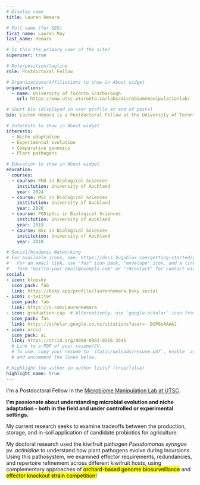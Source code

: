 ```yaml
---
# Display name
title: Lauren Hemara

# Full name (for SEO)
first_name: Lauren May
last_name: Hemara

# Is this the primary user of the site?
superuser: true

# Role/position/tagline
role: Postdoctoral Fellow

# Organizations/Affiliations to show in About widget
organizations:
  - name: University of Toronto Scarborough
    url: https://www.utsc.utoronto.ca/labs/microbiomemanipulationlab/

# Short bio (displayed in user profile at end of posts)
bio: Lauren Hemara is a Postdoctoral Fellow at the University of Toronto Scarborough.

# Interests to show in About widget
interests:
  - Niche adaptation
  - Experimental evolution
  - Comparative genomics
  - Plant pathogens

# Education to show in About widget
education:
  courses:
  - course: PhD in Biological Sciences
    institution: University of Auckland
    year: 2024
  - course: MSc in Biological Sciences
    institution: University of Auckland
    year: 2020
  - course: PGDipSci in Biological Sciences
    institution: University of Auckland
    year: 2019
  - course: BSc in Biological Sciences
    institution: University of Auckland
    year: 2018

# Social/Academic Networking
# For available icons, see: https://docs.hugoblox.com/getting-started/page-builder/#icons
#   For an email link, use "fas" icon pack, "envelope" icon, and a link in the
#   form "mailto:your-email@example.com" or "/#contact" for contact widget.
social:
- icon: bluesky
  icon_pack: fab
  link: https://bsky.app/profile/laurenhemara.bsky.social
- icon: x-twitter
  icon_pack: fab
  link: https://x.com/LaurenHemara
- icon: graduation-cap  # Alternatively, use `google-scholar` icon from `ai` icon pack
  icon_pack: fas
  link: https://scholar.google.co.nz/citations?user=--BGP8oAAAAJ
- icon: orcid
  icon_pack: ai
  link: https://orcid.org/0000-0003-0316-3545
  # Link to a PDF of your resume/CV.
  # To use: copy your resume to `static/uploads/resume.pdf`, enable `ai` icons in `params.yaml`,
  # and uncomment the lines below.

# Highlight the author in author lists? (true/false)
highlight_name: true
---
```


  I'm a Postdoctoral Fellow in the [Microbiome Manipulation Lab at UTSC](https://www.utsc.utoronto.ca/labs/microbiomemanipulationlab/).

 **I'm passionate about understanding microbial evolution and niche adaptation - both in the field and under controlled or experimental settings.**

 My current research seeks to examine tradeoffs between the production, storage, and in-soil application of candidate probiotics for agriculture. 
 
 My doctoral research used the kiwifruit pathogen *Pseudomonas syringae* pv. *actinidiae* to understand how plant pathogens evolve during incursions. Using this pathosystem, we examined effector requirements, redundancies, and repertoire refinement across different kiwifruit hosts, using complementary approaches of <mark>orchard-based genome biosurveillance</mark> and <mark>effector knockout strain competition!</mark>

